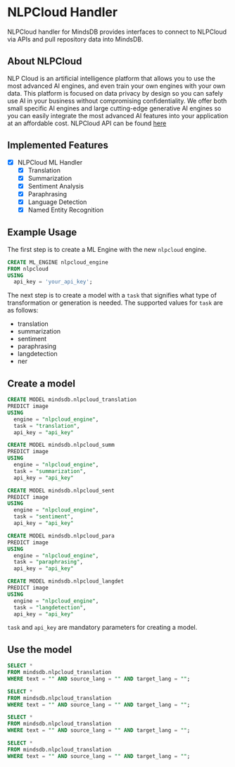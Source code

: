 # NLPCloud Handler

NLPCloud handler for MindsDB provides interfaces to connect to NLPCloud via APIs and pull repository data into MindsDB.

## About NLPCloud

NLP Cloud is an artificial intelligence platform that allows you to use the most advanced AI engines, and even train your own engines with your own data. This platform is focused on data privacy by design so you can safely use AI in your business without compromising confidentiality. We offer both small specific AI engines and large cutting-edge generative AI engines so you can easily integrate the most advanced AI features into your application at an affordable cost. NLPCloud API can be found [here](https://docs.nlpcloud.com/#endpoints)

## Implemented Features

- [x] NLPCloud ML Handler
  - [x] Translation
  - [x] Summarization
  - [x] Sentiment Analysis
  - [x] Paraphrasing
  - [x] Language Detection
  - [x] Named Entity Recognition

## Example Usage

The first step is to create a ML Engine with the new `nlpcloud` engine.

~~~~sql
CREATE ML_ENGINE nlpcloud_engine
FROM nlpcloud
USING
  api_key = 'your_api_key';
~~~~


The next step is to create a model with a `task` that signifies what type of transformation or generation is needed. The supported values for `task` are as follows:

- translation
- summarization
- sentiment
- paraphrasing
- langdetection
- ner


## Create a model

~~~~sql
CREATE MODEL mindsdb.nlpcloud_translation
PREDICT image
USING
  engine = "nlpcloud_engine",
  task = "translation",
  api_key = "api_key"
~~~~

~~~~sql
CREATE MODEL mindsdb.nlpcloud_summ
PREDICT image
USING
  engine = "nlpcloud_engine",
  task = "summarization",
  api_key = "api_key"
~~~~

~~~~sql
CREATE MODEL mindsdb.nlpcloud_sent
PREDICT image
USING
  engine = "nlpcloud_engine",
  task = "sentiment",
  api_key = "api_key"
~~~~

~~~~sql
CREATE MODEL mindsdb.nlpcloud_para
PREDICT image
USING
  engine = "nlpcloud_engine",
  task = "paraphrasing",
  api_key = "api_key"
~~~~

~~~~sql
CREATE MODEL mindsdb.nlpcloud_langdet
PREDICT image
USING
  engine = "nlpcloud_engine",
  task = "langdetection",
  api_key = "api_key"
~~~~

`task` and `api_key` are mandatory parameters for creating a model.

## Use the model

~~~~sql
SELECT *
FROM mindsdb.nlpcloud_translation
WHERE text = "" AND source_lang = "" AND target_lang = "";
~~~~

~~~~sql
SELECT *
FROM mindsdb.nlpcloud_translation
WHERE text = "" AND source_lang = "" AND target_lang = "";
~~~~

~~~~sql
SELECT *
FROM mindsdb.nlpcloud_translation
WHERE text = "" AND source_lang = "" AND target_lang = "";
~~~~

~~~~sql
SELECT *
FROM mindsdb.nlpcloud_translation
WHERE text = "" AND source_lang = "" AND target_lang = "";
~~~~